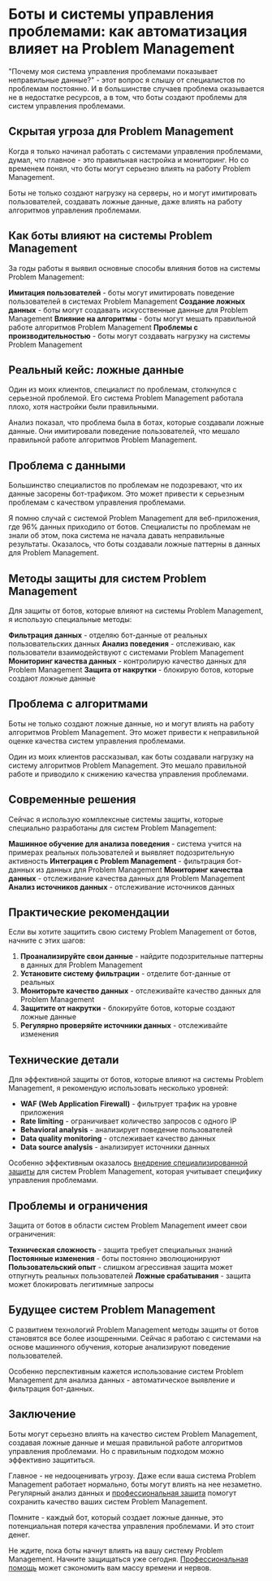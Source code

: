 # Боты и системы управления проблемами: как автоматизация влияет на Problem Management

"Почему моя система управления проблемами показывает неправильные данные?" - этот вопрос я слышу от специалистов по проблемам постоянно. И в большинстве случаев проблема оказывается не в недостатке ресурсов, а в том, что боты создают проблемы для систем управления проблемами.

## Скрытая угроза для Problem Management

Когда я только начинал работать с системами управления проблемами, думал, что главное - это правильная настройка и мониторинг. Но со временем понял, что боты могут серьезно влиять на работу Problem Management.

Боты не только создают нагрузку на серверы, но и могут имитировать пользователей, создавать ложные данные, даже влиять на работу алгоритмов управления проблемами.

## Как боты влияют на системы Problem Management

За годы работы я выявил основные способы влияния ботов на системы Problem Management:

**Имитация пользователей** - боты могут имитировать поведение пользователей в системах Problem Management
**Создание ложных данных** - боты могут создавать искусственные данные для Problem Management
**Влияние на алгоритмы** - боты могут мешать правильной работе алгоритмов Problem Management
**Проблемы с производительностью** - боты могут создавать нагрузку на системы Problem Management

## Реальный кейс: ложные данные

Один из моих клиентов, специалист по проблемам, столкнулся с серьезной проблемой. Его система Problem Management работала плохо, хотя настройки были правильными.

Анализ показал, что проблема была в ботах, которые создавали ложные данные. Они имитировали поведение пользователей, что мешало правильной работе алгоритмов Problem Management.

## Проблема с данными

Большинство специалистов по проблемам не подозревают, что их данные засорены бот-трафиком. Это может привести к серьезным проблемам с качеством управления проблемами.

Я помню случай с системой Problem Management для веб-приложения, где 96% данных приходило от ботов. Специалисты по проблемам не знали об этом, пока система не начала давать неправильные результаты. Оказалось, что боты создавали ложные паттерны в данных для Problem Management.

## Методы защиты для систем Problem Management

Для защиты от ботов, которые влияют на системы Problem Management, я использую специальные методы:

**Фильтрация данных** - отделяю бот-данные от реальных пользовательских данных
**Анализ поведения** - отслеживаю, как пользователи взаимодействуют с системами Problem Management
**Мониторинг качества данных** - контролирую качество данных для Problem Management
**Защита от накрутки** - блокирую ботов, которые создают ложные данные

## Проблема с алгоритмами

Боты не только создают ложные данные, но и могут влиять на работу алгоритмов Problem Management. Это может привести к неправильной оценке качества систем управления проблемами.

Один из моих клиентов рассказывал, как боты создавали нагрузку на систему алгоритмов Problem Management. Это мешало правильной работе и приводило к снижению качества управления проблемами.

## Современные решения

Сейчас я использую комплексные системы защиты, которые специально разработаны для систем Problem Management:

**Машинное обучение для анализа поведения** - система учится на примерах реальных пользователей и выявляет подозрительную активность
**Интеграция с Problem Management** - фильтрация бот-данных из данных для Problem Management
**Мониторинг качества данных** - отслеживание качества данных для Problem Management
**Анализ источников данных** - отслеживание источников данных

## Практические рекомендации

Если вы хотите защитить свою систему Problem Management от ботов, начните с этих шагов:

1. **Проанализируйте свои данные** - найдите подозрительные паттерны в данных для Problem Management
2. **Установите систему фильтрации** - отделите бот-данные от реальных
3. **Мониторьте качество данных** - отслеживайте качество данных для Problem Management
4. **Защитите от накрутки** - блокируйте ботов, которые создают ложные данные
5. **Регулярно проверяйте источники данных** - отслеживайте изменения

## Технические детали

Для эффективной защиты от ботов, которые влияют на системы Problem Management, я рекомендую использовать несколько уровней:

- **WAF (Web Application Firewall)** - фильтрует трафик на уровне приложения
- **Rate limiting** - ограничивает количество запросов с одного IP
- **Behavioral analysis** - анализирует поведение пользователей
- **Data quality monitoring** - отслеживает качество данных
- **Data source analysis** - анализирует источники данных

Особенно эффективным оказалось [внедрение специализированной защиты](https://progaem.com/ustanovka-antibота-usluga-po-zashhite-ot-botов-vashih-sajtов-na-различных-cms-системах.html) для систем Problem Management, которая учитывает специфику управления проблемами.

## Проблемы и ограничения

Защита от ботов в области систем Problem Management имеет свои ограничения:

**Техническая сложность** - защита требует специальных знаний
**Постоянные изменения** - боты постоянно эволюционируют
**Пользовательский опыт** - слишком агрессивная защита может отпугнуть реальных пользователей
**Ложные срабатывания** - защита может блокировать легитимные запросы

## Будущее систем Problem Management

С развитием технологий Problem Management методы защиты от ботов становятся все более изощренными. Сейчас я работаю с системами на основе машинного обучения, которые анализируют поведение пользователей.

Особенно перспективным кажется использование систем Problem Management для анализа данных - автоматическое выявление и фильтрация бот-данных.

## Заключение

Боты могут серьезно влиять на качество систем Problem Management, создавая ложные данные и мешая правильной работе алгоритмов управления проблемами. Но с правильным подходом можно эффективно защититься.

Главное - не недооценивать угрозу. Даже если ваша система Problem Management работает нормально, боты могут влиять на нее незаметно. Регулярный анализ данных и [профессиональная защита](https://progaem.com/ustanovka-antibота-usluga-po-zashhite-ot-botов-vashih-sajtов-na-различных-cms-системах.html) помогут сохранить качество ваших систем Problem Management.

Помните - каждый бот, который создает ложные данные, это потенциальная потеря качества управления проблемами. И это стоит денег.

Не ждите, пока боты начнут влиять на вашу систему Problem Management. Начните защищаться уже сегодня. [Профессиональная помощь](https://progaem.com/ustanovka-antibота-usluga-po-zashhite-ot-botов-vashih-sajtов-na-различных-cms-системах.html) может сэкономить вам массу времени и нервов.
